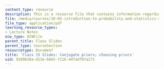 ```yaml
---
content_type: resource
description: This is a resource file that contains information regarding class 15.
file: /media/courses/18-05-introduction-to-probability-and-statistics-spring-2014/9169638ad13e68e5711644fadf97a173_MIT18_05S14_class15_slides.pdf
file_type: application/pdf
learning_resource_types:
- Lecture Notes
ocw_type: OCWFile
parent_title: Class Slides
parent_type: CourseSection
resourcetype: Document
title: 'Class 15 Slides: Conjugate priors; choosing priors'
uid: 9169638a-d13e-68e5-7116-44fadf97a173
---
```

